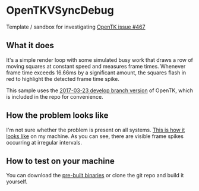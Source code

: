 # OpenTKVSyncDebug
Template / sandbox for investigating [OpenTK issue #467](https://github.com/opentk/opentk/issues/467)

## What it does

It's a simple render loop with some simulated busy work that draws a row of moving squares at constant speed and measures frame times. Whenever frame time exceeds 16.66ms by a significant amount, the squares flash in red to highlight the detected frame time spike.

This sample uses the [2017-03-23 develop branch version](https://github.com/opentk/opentk/tree/47ef73fae7aeff68e43c512309be480602fc8f5b) of OpenTK, which is included in the repo for convenience.

## How the problem looks like

I'm not sure whether the problem is present on all systems. [This is how it looks like](https://gfycat.com/HighWaterloggedAntipodesgreenparakeet) on my machine. As you can see, there are visible frame spikes occurring at irregular intervals.

## How to test on your machine

You can download the [pre-built binaries](https://github.com/ilexp/OpenTKVSyncDebug/raw/master/Build.zip) or clone the git repo and build it yourself.
